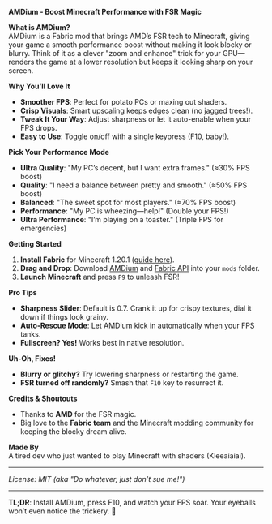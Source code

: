 **AMDium - Boost Minecraft Performance with FSR Magic**  

**What is AMDium?**  
AMDium is a Fabric mod that brings AMD’s FSR tech to Minecraft, giving your game a smooth performance boost without making it look blocky or blurry. Think of it as a clever "zoom and enhance" trick for your GPU—renders the game at a lower resolution but keeps it looking sharp on your screen.  

**Why You’ll Love It**  
- **Smoother FPS**: Perfect for potato PCs or maxing out shaders.  
- **Crisp Visuals**: Smart upscaling keeps edges clean (no jagged trees!).  
- **Tweak It Your Way**: Adjust sharpness or let it auto-enable when your FPS drops.  
- **Easy to Use**: Toggle on/off with a single keypress (F10, baby!).  

**Pick Your Performance Mode**  
- **Ultra Quality**: "My PC’s decent, but I want extra frames." (≈30% FPS boost)  
- **Quality**: "I need a balance between pretty and smooth." (≈50% FPS boost)  
- **Balanced**: "The sweet spot for most players." (≈70% FPS boost)  
- **Performance**: "My PC is wheezing—help!" (Double your FPS!)  
- **Ultra Performance**: "I’m playing on a toaster." (Triple FPS for emergencies)  

**Getting Started**  
1. **Install Fabric** for Minecraft 1.20.1 ([guide here](https://fabricmc.net/use/)).  
2. **Drag and Drop**: Download [AMDium](your-mod-link) and [Fabric API](https://www.curseforge.com/minecraft/mc-mods/fabric-api) into your `mods` folder.  
3. **Launch Minecraft** and press `F9` to unleash FSR!  

**Pro Tips**  
- **Sharpness Slider**: Default is 0.7. Crank it up for crispy textures, dial it down if things look grainy.  
- **Auto-Rescue Mode**: Let AMDium kick in automatically when your FPS tanks.  
- **Fullscreen? Yes!** Works best in native resolution.  

**Uh-Oh, Fixes!**  
- **Blurry or glitchy?** Try lowering sharpness or restarting the game.  
- **FSR turned off randomly?** Smash that `F10` key to resurrect it.  

**Credits & Shoutouts**  
- Thanks to **AMD** for the FSR magic.  
- Big love to the **Fabric team** and the Minecraft modding community for keeping the blocky dream alive.  

**Made By**  
A tired dev who just wanted to play Minecraft with shaders (Kleeaiaiai).  

---  
*License: MIT (aka "Do whatever, just don’t sue me!")*  

---  
**TL;DR**: Install AMDium, press F10, and watch your FPS soar. Your eyeballs won’t even notice the trickery. 🚀